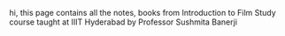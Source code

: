 hi, this page contains all the notes, books from Introduction to Film Study course taught at IIIT Hyderabad by Professor Sushmita Banerji
